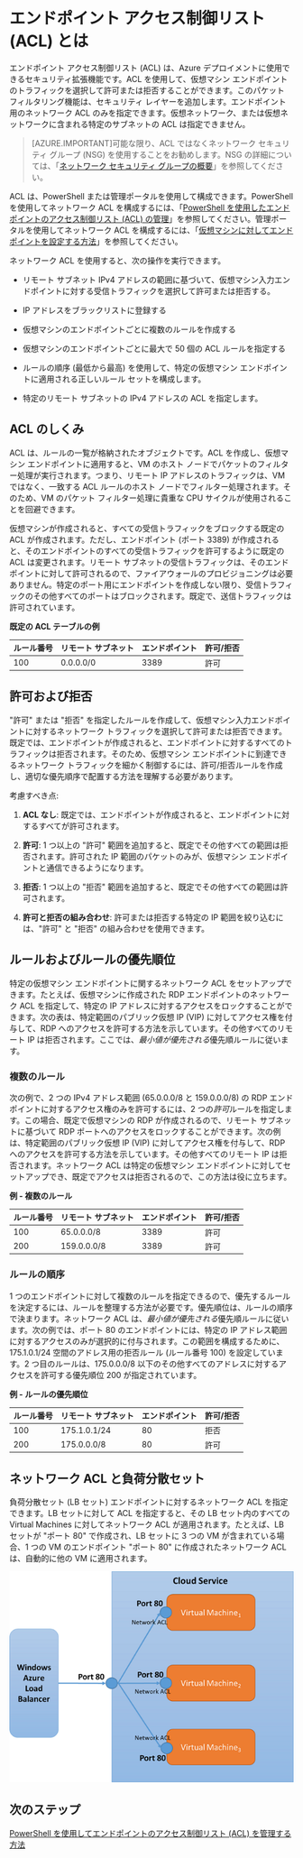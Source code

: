 <properties 
   pageTitle="ネットワーク アクセス制御リスト (ACL) とは"
   description="ACL の概要"
   services="virtual-network"
   documentationCenter="na"
   authors="telmosampaio"
   manager="carolz"
   editor="tysonn" />
<tags 
   ms.service="virtual-network"
   ms.devlang="na"
   ms.topic="article"
   ms.tgt_pltfrm="na"
   ms.workload="infrastructure-services"
   ms.date="09/22/2015"
   ms.author="telmos" />

# エンドポイント アクセス制御リスト (ACL) とは

エンドポイント アクセス制御リスト (ACL) は、Azure デプロイメントに使用できるセキュリティ拡張機能です。ACL を使用して、仮想マシン エンドポイントのトラフィックを選択して許可または拒否することができます。このパケット フィルタリング機能は、セキュリティ レイヤーを追加します。エンドポイント用のネットワーク ACL のみを指定できます。仮想ネットワーク、または仮想ネットワークに含まれる特定のサブネットの ACL は指定できません。

> [AZURE.IMPORTANT]可能な限り、ACL ではなくネットワーク セキュリティ グループ (NSG) を使用することをお勧めします。NSG の詳細については、「[ネットワーク セキュリティ グループの概要](../virtual-networks-nsg)」を参照してください。

ACL は、PowerShell または管理ポータルを使用して構成できます。PowerShell を使用してネットワーク ACL を構成するには、「[PowerShell を使用したエンドポイントのアクセス制御リスト (ACL) の管理](virtual-networks-acl-powershell.md)」を参照してください。管理ポータルを使用してネットワーク ACL を構成するには、「[仮想マシンに対してエンドポイントを設定する方法](../virtual-machines-set-up-endpoints/)」を参照してください。

ネットワーク ACL を使用すると、次の操作を実行できます。

- リモート サブネット IPv4 アドレスの範囲に基づいて、仮想マシン入力エンドポイントに対する受信トラフィックを選択して許可または拒否する。

- IP アドレスをブラックリストに登録する

- 仮想マシンのエンドポイントごとに複数のルールを作成する

- 仮想マシンのエンドポイントごとに最大で 50 個の ACL ルールを指定する

- ルールの順序 (最低から最高) を使用して、特定の仮想マシン エンドポイントに適用される正しいルール セットを構成します。

- 特定のリモート サブネットの IPv4 アドレスの ACL を指定します。

## ACL のしくみ

ACL は、ルールの一覧が格納されたオブジェクトです。ACL を作成し、仮想マシン エンドポイントに適用すると、VM のホスト ノードでパケットのフィルター処理が実行されます。つまり、リモート IP アドレスのトラフィックは、VM ではなく、一致する ACL ルールのホスト ノードでフィルター処理されます。そのため、VM のパケット フィルター処理に貴重な CPU サイクルが使用されることを回避できます。

仮想マシンが作成されると、すべての受信トラフィックをブロックする既定の ACL が作成されます。ただし、エンドポイント (ポート 3389) が作成されると、そのエンドポイントのすべての受信トラフィックを許可するように既定の ACL は変更されます。リモート サブネットの受信トラフィックは、そのエンドポイントに対して許可されるので、ファイアウォールのプロビジョニングは必要ありません。特定のポート用にエンドポイントを作成しない限り、受信トラフィックのその他すべてのポートはブロックされます。既定で、送信トラフィックは許可されています。

**既定の ACL テーブルの例**

| **ルール番号** | **リモート サブネット** | **エンドポイント** | **許可/拒否** |
|--------|---------------|----------|-------------|
| 100 | 0\.0.0.0/0 | 3389 | 許可 |

## 許可および拒否

"許可" または "拒否" を指定したルールを作成して、仮想マシン入力エンドポイントに対するネットワーク トラフィックを選択して許可または拒否できます。既定では、エンドポイントが作成されると、エンドポイントに対するすべてのトラフィックは拒否されます。そのため、仮想マシン エンドポイントに到達できるネットワーク トラフィックを細かく制御するには、許可/拒否ルールを作成し、適切な優先順序で配置する方法を理解する必要があります。

考慮すべき点:

1. **ACL なし**: 既定では、エンドポイントが作成されると、エンドポイントに対するすべてが許可されます。

1. **許可**: 1 つ以上の "許可" 範囲を追加すると、既定でその他すべての範囲は拒否されます。許可された IP 範囲のパケットのみが、仮想マシン エンドポイントと通信できるようになります。

1. **拒否**: 1 つ以上の "拒否" 範囲を追加すると、既定でその他すべての範囲は許可されます。

1. **許可と拒否の組み合わせ**: 許可または拒否する特定の IP 範囲を絞り込むには、"許可" と "拒否" の組み合わせを使用できます。

## ルールおよびルールの優先順位

特定の仮想マシン エンドポイントに関するネットワーク ACL をセットアップできます。たとえば、仮想マシンに作成された RDP エンドポイントのネットワーク ACL を指定して、特定の IP アドレスに対するアクセスをロックすることができます。次の表は、特定範囲のパブリック仮想 IP (VIP) に対してアクセス権を付与して、RDP へのアクセスを許可する方法を示しています。その他すべてのリモート IP は拒否されます。ここでは、*最小値が優先される*優先順ルールに従います。

### 複数のルール

次の例で、2 つの IPv4 アドレス範囲 (65.0.0.0/8 と 159.0.0.0/8) の RDP エンドポイントに対するアクセス権のみを許可するには、2 つの*許可*ルールを指定します。この場合、既定で仮想マシンの RDP が作成されるので、リモート サブネットに基づいて RDP ポートへのアクセスをロックすることができます。次の例は、特定範囲のパブリック仮想 IP (VIP) に対してアクセス権を付与して、RDP へのアクセスを許可する方法を示しています。その他すべてのリモート IP は拒否されます。ネットワーク ACL は特定の仮想マシン エンドポイントに対してセットアップでき、既定でアクセスは拒否されるので、この方法は役に立ちます。

**例 - 複数のルール**

| **ルール番号** | **リモート サブネット** | **エンドポイント** | **許可/拒否** |
|--------|---------------|----------|-------------|
| 100 | 65\.0.0.0/8 | 3389 | 許可 |
| 200 | 159\.0.0.0/8 | 3389 | 許可 |

### ルールの順序

1 つのエンドポイントに対して複数のルールを指定できるので、優先するルールを決定するには、ルールを整理する方法が必要です。優先順位は、ルールの順序で決まります。ネットワーク ACL は、*最小値が優先される*優先順ルールに従います。次の例では、ポート 80 のエンドポイントには、特定の IP アドレス範囲に対するアクセスのみが選択的に付与されます。この範囲を構成するために、175.1.0.1/24 空間のアドレス用の拒否ルール (ルール番号 100) を設定しています。2 つ目のルールは、175.0.0.0/8 以下のその他すべてのアドレスに対するアクセスを許可する優先順位 200 が指定されています。

**例 - ルールの優先順位**

| **ルール番号** | **リモート サブネット** | **エンドポイント** | **許可/拒否** |
|--------|---------------|----------|-------------|
| 100 | 175\.1.0.1/24 | 80 | 拒否 |
| 200 | 175\.0.0.0/8 | 80 | 許可 |

## ネットワーク ACL と負荷分散セット

負荷分散セット (LB セット) エンドポイントに対するネットワーク ACL を指定できます。LB セットに対して ACL を指定すると、その LB セット内のすべての Virtual Machines に対してネットワーク ACL が適用されます。たとえば、LB セットが "ポート 80" で作成され、LB セットに 3 つの VM が含まれている場合、1 つの VM のエンドポイント "ポート 80" に作成されたネットワーク ACL は、自動的に他の VM に適用されます。

![ネットワーク ACL と負荷分散セット](./media/virtual-networks-acl/IC674733.png)

## 次のステップ

[PowerShell を使用してエンドポイントのアクセス制御リスト (ACL) を管理する方法](../virtual-networks-acl-powershell)

<!---HONumber=Oct15_HO2-->